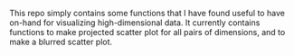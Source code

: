 This repo simply contains some functions that I have found useful to have on-hand for visualizing high-dimensional data. It currently contains functions to make projected scatter plot for all pairs of dimensions, and to make a blurred scatter plot.
